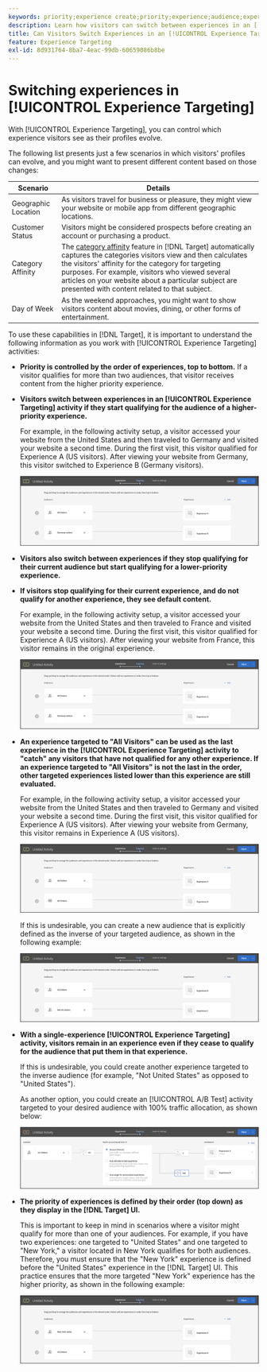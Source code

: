 ```yaml
---
keywords: priority;experience create;priority;experience;audience;experience;switching experiences;visual experience composer
description: Learn how visitors can switch between experiences in an [!DNL Adobe Target] [!UICONTROL Experience Targeting] (XT) activity as their profiles evolve.
title: Can Visitors Switch Experiences in an [!UICONTROL Experience Targeting] Activity?
feature: Experience Targeting
exl-id: 8d931764-8ba7-4eac-99db-60659086b8be
---
```

# Switching experiences in [!UICONTROL Experience Targeting]

With [!UICONTROL Experience Targeting], you can control which experience visitors see as their profiles evolve. 

The following list presents just a few scenarios in which visitors' profiles can evolve, and you might want to present different content based on those changes:

| Scenario | Details |
|--- |--- |
|Geographic Location|As visitors travel for business or pleasure, they might view your website or mobile app from different geographic locations.|
|Customer Status|Visitors might be considered prospects before creating an account or purchasing a product.|
|Category Affinity|The [category affinity](/help/main/c-target/c-visitor-profile/category-affinity.md) feature in [!DNL Target] automatically captures the categories visitors view and then calculates the visitors' affinity for the category for targeting purposes. For example, visitors who viewed several articles on your website about a particular subject are presented with content related to that subject.|
|Day of Week|As the weekend approaches, you might want to show visitors content about movies, dining, or other forms of entertainment.|

To use these capabilities in [!DNL Target], it is important to understand the following information as you work with [!UICONTROL Experience Targeting] activities:

* **Priority is controlled by the order of experiences, top to bottom.** If a visitor qualifies for more than two audiences, that visitor receives content from the higher priority experience. 
* **Visitors switch between experiences in an [!UICONTROL Experience Targeting] activity if they start qualifying for the audience of a higher-priority experience.**

  For example, in the following activity setup, a visitor accessed your website from the United States and then traveled to Germany and visited your website a second time. During the first visit, this visitor qualified for Experience A (US visitors). After viewing your website from Germany, this visitor switched to Experience B (Germany visitors).

  ![Priority US > Germany](/help/main/c-activities/t-experience-target/t-xt-create/assets/xt_priority_us_germany-new.png)

* **Visitors also switch between experiences if they stop qualifying for their current audience but start qualifying for a lower-priority experience.** 
* **If visitors stop qualifying for their current experience, and do not qualify for another experience, they see default content.**

  For example, in the following activity setup, a visitor accessed your website from the United States and then traveled to France and visited your website a second time. During the first visit, this visitor qualified for Experience A (US visitors). After viewing your website from France, this visitor remains in the original experience.

  ![Priority US > Germany](/help/main/c-activities/t-experience-target/t-xt-create/assets/xt_priority_us_germany-new.png)

* **An experience targeted to "All Visitors" can be used as the last experience in the [!UICONTROL Experience Targeting] activity to "catch" any visitors that have not qualified for any other experience. If an experience targeted to "All Visitors" is not the last in the order, other targeted experiences listed lower than this experience are still evaluated.**

  For example, in the following activity setup, a visitor accessed your website from the United States and then traveled to Germany and visited your website a second time. During the first visit, this visitor qualified for Experience A (US visitors). After viewing your website from Germany, this visitor remains in Experience A (US visitors).

  ![Priority US > All Visitors](/help/main/c-activities/t-experience-target/t-xt-create/assets/xt_priority_us_all_visitors-new.png)

  If this is undesirable, you can create a new audience that is explicitly defined as the inverse of your targeted audience, as shown in the following example:

  ![Priority US > Not US](/help/main/c-activities/t-experience-target/t-xt-create/assets/xt_priority_us_not_us-new.png)

* **With a single-experience [!UICONTROL Experience Targeting] activity, visitors remain in an experience even if they cease to qualify for the audience that put them in that experience.**

  If this is undesirable, you could create another experience targeted to the inverse audience (for example, "Not United States" as opposed to "United States"). 
  
  As another option, you could create an [!UICONTROL A/B Test] activity targeted to your desired audience with 100% traffic allocation, as shown below:

  ![Priority one experience](/help/main/c-activities/t-experience-target/t-xt-create/assets/xt_priority_one_experience-new.png)

* **The priority of experiences is defined by their order (top down) as they display in the [!DNL Target] UI.**

  This is important to keep in mind in scenarios where a visitor might qualify for more than one of your audiences. For example, if you have two experiences: one targeted to "United States" and one targeted to "New York," a visitor located in New York qualifies for both audiences. Therefore, you must ensure that the "New York" experience is defined before the "United States" experience in the [!DNL Target] UI. This practice ensures that the more targeted "New York" experience has the higher priority, as shown in the following example:

  ![Priority NY > US](/help/main/c-activities/t-experience-target/t-xt-create/assets/xt_priority_ny_us-new.png)
